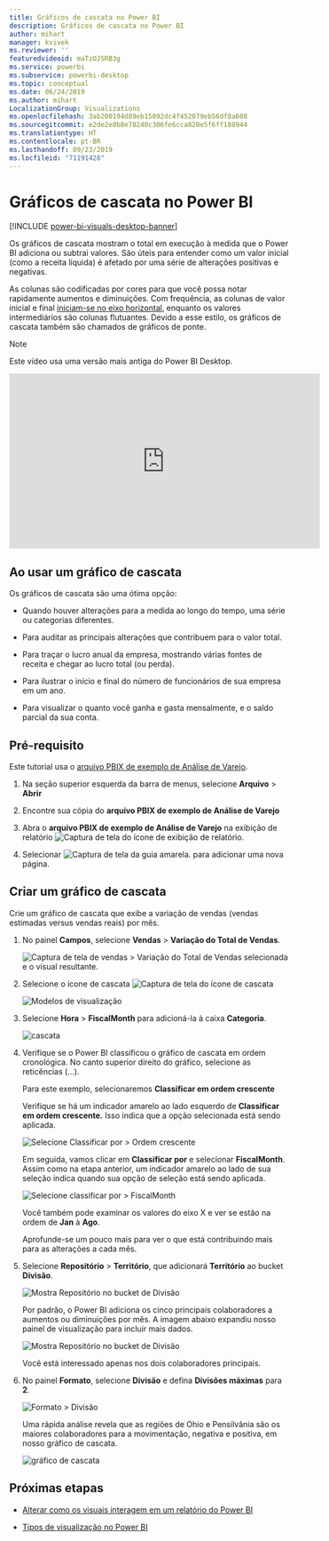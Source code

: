 ```yaml
---
title: Gráficos de cascata no Power BI
description: Gráficos de cascata no Power BI
author: mihart
manager: kvivek
ms.reviewer: ''
featuredvideoid: maTzOJSRB3g
ms.service: powerbi
ms.subservice: powerbi-desktop
ms.topic: conceptual
ms.date: 06/24/2019
ms.author: mihart
LocalizationGroup: Visualizations
ms.openlocfilehash: 3ab200194d89eb15892dc4f452079eb56df8a608
ms.sourcegitcommit: e2de2e8b8e78240c306fe6cca820e5f6ff188944
ms.translationtype: HT
ms.contentlocale: pt-BR
ms.lasthandoff: 09/23/2019
ms.locfileid: "71191428"
---
```

# <a name="waterfall-charts-in-power-bi"></a>Gráficos de cascata no Power BI

[!INCLUDE [power-bi-visuals-desktop-banner](../includes/power-bi-visuals-desktop-banner.md)]

Os gráficos de cascata mostram o total em execução à medida que o Power BI adiciona ou subtrai valores. São úteis para entender como um valor inicial (como a receita líquida) é afetado por uma série de alterações positivas e negativas.

As colunas são codificadas por cores para que você possa notar rapidamente aumentos e diminuições. Com frequência, as colunas de valor inicial e final [iniciam-se no eixo horizontal](https://support.office.com/article/Create-a-waterfall-chart-in-Office-2016-for-Windows-8de1ece4-ff21-4d37-acd7-546f5527f185#BKMK_Float "iniciam-se no eixo horizontal"), enquanto os valores intermediários são colunas flutuantes. Devido a esse estilo, os gráficos de cascata também são chamados de gráficos de ponte.

   > [!NOTE]
   > Este vídeo usa uma versão mais antiga do Power BI Desktop.
   > 
   > 

<iframe width="560" height="315" src="https://www.youtube.com/embed/qKRZPBnaUXM" frameborder="0" allow="autoplay; encrypted-media" allowfullscreen></iframe>

## <a name="when-to-use-a-waterfall-chart"></a>Ao usar um gráfico de cascata

Os gráficos de cascata são uma ótima opção:

* Quando houver alterações para a medida ao longo do tempo, uma série ou categorias diferentes.

* Para auditar as principais alterações que contribuem para o valor total.

* Para traçar o lucro anual da empresa, mostrando várias fontes de receita e chegar ao lucro total (ou perda).

* Para ilustrar o início e final do número de funcionários de sua empresa em um ano.

* Para visualizar o quanto você ganha e gasta mensalmente, e o saldo parcial da sua conta.

## <a name="prerequisite"></a>Pré-requisito

Este tutorial usa o [arquivo PBIX de exemplo de Análise de Varejo](http://download.microsoft.com/download/9/6/D/96DDC2FF-2568-491D-AAFA-AFDD6F763AE3/Retail%20Analysis%20Sample%20PBIX.pbix).

1. Na seção superior esquerda da barra de menus, selecione **Arquivo** > **Abrir**
   
2. Encontre sua cópia do **arquivo PBIX de exemplo de Análise de Varejo**

1. Abra o **arquivo PBIX de exemplo de Análise de Varejo** na exibição de relatório ![Captura de tela do ícone de exibição de relatório](media/power-bi-visualization-kpi/power-bi-report-view.png).

1. Selecionar ![Captura de tela da guia amarela.](media/power-bi-visualization-kpi/power-bi-yellow-tab.png) para adicionar uma nova página.


## <a name="create-a-waterfall-chart"></a>Criar um gráfico de cascata

Crie um gráfico de cascata que exibe a variação de vendas (vendas estimadas versus vendas reais) por mês.

1. No painel **Campos**, selecione **Vendas** > **Variação do Total de Vendas**.

   ![Captura de tela de vendas > Variação do Total de Vendas selecionada e o visual resultante.](media/power-bi-visualization-waterfall-charts/power-bi-first-value.png)

1. Selecione o ícone de cascata ![Captura de tela do ícone de cascata](media/power-bi-visualization-waterfall-charts/power-bi-waterfall-icon.png)

    ![Modelos de visualização](media/power-bi-visualization-waterfall-charts/convert-waterfall.png)

1. Selecione **Hora** > **FiscalMonth** para adicioná-la à caixa **Categoria**.

    ![cascata](media/power-bi-visualization-waterfall-charts/power-bi-waterfall.png)

1. Verifique se o Power BI classificou o gráfico de cascata em ordem cronológica. No canto superior direito do gráfico, selecione as reticências (...).

    Para este exemplo, selecionaremos **Classificar em ordem crescente**

    Verifique se há um indicador amarelo ao lado esquerdo de **Classificar em ordem crescente.** Isso indica que a opção selecionada está sendo aplicada.

    ![Selecione Classificar por > Ordem crescente](media/power-bi-visualization-waterfall-charts/power-bi-sort-by.png)

    Em seguida, vamos clicar em **Classificar por** e selecionar **FiscalMonth**. Assim como na etapa anterior, um indicador amarelo ao lado de sua seleção indica quando sua opção de seleção está sendo aplicada.

    ![Selecione classificar por > FiscalMonth](media/power-bi-visualization-waterfall-charts/power-bi-sort-by-fiscal-month.png)

    Você também pode examinar os valores do eixo X e ver se estão na ordem de **Jan** à **Ago**.

    Aprofunde-se um pouco mais para ver o que está contribuindo mais para as alterações a cada mês.

1.  Selecione **Repositório** > **Território**, que adicionará **Território** ao bucket **Divisão**.

    ![Mostra Repositório no bucket de Divisão](media/power-bi-visualization-waterfall-charts/power-bi-waterfall-breakdown.png)

    Por padrão, o Power BI adiciona os cinco principais colaboradores a aumentos ou diminuições por mês. A imagem abaixo expandiu nosso painel de visualização para incluir mais dados. 

    ![Mostra Repositório no bucket de Divisão](media/power-bi-visualization-waterfall-charts/power-bi-waterfall-breakdown-initial.png)

    Você está interessado apenas nos dois colaboradores principais.

1. No painel **Formato**, selecione **Divisão** e defina **Divisões máximas** para **2**.

    ![Formato > Divisão](media/power-bi-visualization-waterfall-charts/power-bi-waterfall-breakdown-maximum.png)

    Uma rápida análise revela que as regiões de Ohio e Pensilvânia são os maiores colaboradores para a movimentação, negativa e positiva, em nosso gráfico de cascata.

    ![gráfico de cascata](media/power-bi-visualization-waterfall-charts/power-bi-waterfall-axis.png)

## <a name="next-steps"></a>Próximas etapas

* [Alterar como os visuais interagem em um relatório do Power BI](../service-reports-visual-interactions.md)

* [Tipos de visualização no Power BI](power-bi-visualization-types-for-reports-and-q-and-a.md)
